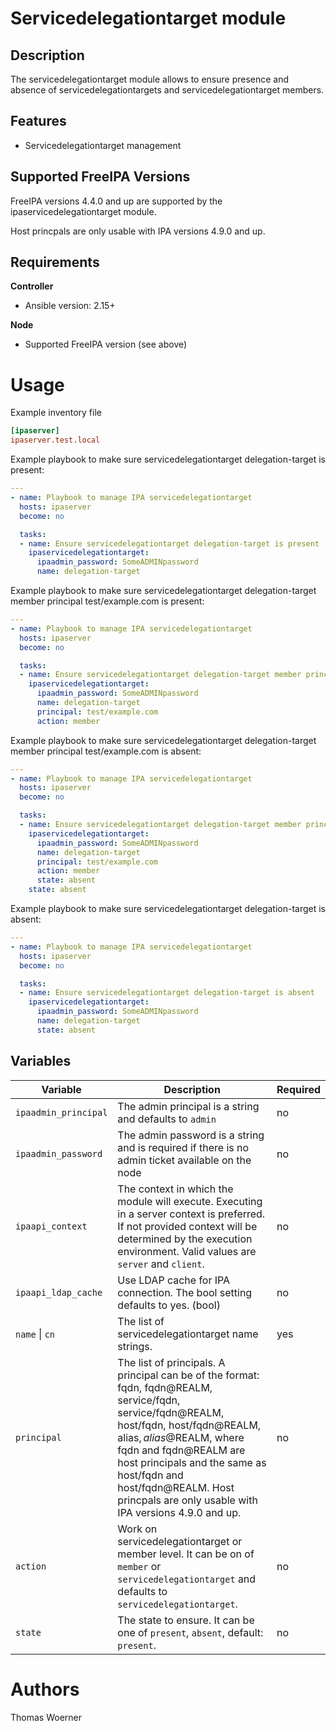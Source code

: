Servicedelegationtarget module
============

Description
-----------

The servicedelegationtarget module allows to ensure presence and absence of servicedelegationtargets and servicedelegationtarget members.

Features
--------

* Servicedelegationtarget management


Supported FreeIPA Versions
--------------------------

FreeIPA versions 4.4.0 and up are supported by the ipaservicedelegationtarget module.

Host princpals are only usable with IPA versions 4.9.0 and up.


Requirements
------------

**Controller**
* Ansible version: 2.15+

**Node**
* Supported FreeIPA version (see above)


Usage
=====

Example inventory file

```ini
[ipaserver]
ipaserver.test.local
```


Example playbook to make sure servicedelegationtarget delegation-target is present:

```yaml
---
- name: Playbook to manage IPA servicedelegationtarget
  hosts: ipaserver
  become: no

  tasks:
  - name: Ensure servicedelegationtarget delegation-target is present
    ipaservicedelegationtarget:
      ipaadmin_password: SomeADMINpassword
      name: delegation-target
```


Example playbook to make sure servicedelegationtarget delegation-target member principal test/example.com is present:

```yaml
---
- name: Playbook to manage IPA servicedelegationtarget
  hosts: ipaserver
  become: no

  tasks:
  - name: Ensure servicedelegationtarget delegation-target member principal test/example.com is present
    ipaservicedelegationtarget:
      ipaadmin_password: SomeADMINpassword
      name: delegation-target
      principal: test/example.com
      action: member
```


Example playbook to make sure servicedelegationtarget delegation-target member principal test/example.com is absent:

```yaml
---
- name: Playbook to manage IPA servicedelegationtarget
  hosts: ipaserver
  become: no

  tasks:
  - name: Ensure servicedelegationtarget delegation-target member principal test/example.com is absent
    ipaservicedelegationtarget:
      ipaadmin_password: SomeADMINpassword
      name: delegation-target
      principal: test/example.com
      action: member
      state: absent
    state: absent
```


Example playbook to make sure servicedelegationtarget delegation-target is absent:

```yaml
---
- name: Playbook to manage IPA servicedelegationtarget
  hosts: ipaserver
  become: no

  tasks:
  - name: Ensure servicedelegationtarget delegation-target is absent
    ipaservicedelegationtarget:
      ipaadmin_password: SomeADMINpassword
      name: delegation-target
      state: absent
```


Variables
---------

Variable | Description | Required
-------- | ----------- | --------
`ipaadmin_principal` | The admin principal is a string and defaults to `admin` | no
`ipaadmin_password` | The admin password is a string and is required if there is no admin ticket available on the node | no
`ipaapi_context` | The context in which the module will execute. Executing in a server context is preferred. If not provided context will be determined by the execution environment. Valid values are `server` and `client`. | no
`ipaapi_ldap_cache` | Use LDAP cache for IPA connection. The bool setting defaults to yes. (bool) | no
`name` \| `cn` | The list of servicedelegationtarget name strings. | yes
`principal` |  The list of principals. A principal can be of the format: fqdn, fqdn@REALM, service/fqdn, service/fqdn@REALM, host/fqdn, host/fqdn@REALM, alias$, alias$@REALM, where fqdn and fqdn@REALM are host principals and the same as host/fqdn and host/fqdn@REALM. Host princpals are only usable with IPA versions 4.9.0 and up. | no
`action` | Work on servicedelegationtarget or member level. It can be on of `member` or `servicedelegationtarget` and defaults to `servicedelegationtarget`. | no
`state` | The state to ensure. It can be one of `present`, `absent`, default: `present`. | no


Authors
=======

Thomas Woerner

